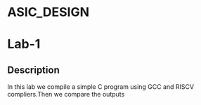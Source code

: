 # ASIC_DESIGN
# Lab-1
## Description
In this lab we compile a simple C program using GCC and RISCV compliers.Then we compare the outputs
